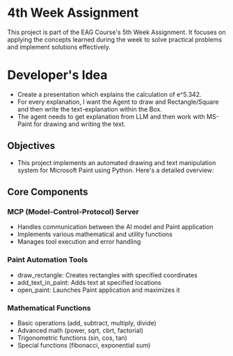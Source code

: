 # 4th Week Assignment

This project is part of the EAG Course's 5th Week Assignment. 
It focuses on applying the concepts learned during the week to solve practical problems and implement solutions effectively.

# Developer's Idea
- Create a presentation which explains the calculation of e^5.342. 
- For every explanation, I want the Agent to draw and Rectangle/Square and then write the text-explanation within the Box.
- The agent needs to get explanation from LLM and then work with MS-Paint for drawing and writing the text.

## Objectives
- This project implements an automated drawing and text manipulation system for Microsoft Paint using Python. Here's a detailed overview:

## Core Components
### MCP (Model-Control-Protocol) Server
- Handles communication between the AI model and Paint application
- Implements various mathematical and utility functions
- Manages tool execution and error handling

### Paint Automation Tools
- draw_rectangle: Creates rectangles with specified coordinates
- add_text_in_paint: Adds text at specified locations
- open_paint: Launches Paint application and maximizes it

### Mathematical Functions
- Basic operations (add, subtract, multiply, divide)
- Advanced math (power, sqrt, cbrt, factorial)
- Trigonometric functions (sin, cos, tan)
- Special functions (fibonacci, exponential sum)
